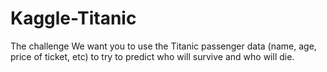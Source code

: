 # Kaggle-Titanic

The challenge
We want you to use the Titanic passenger data (name, age, price of ticket, etc) to try to predict who will survive and who will die.


